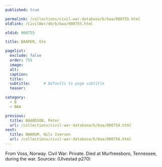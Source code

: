 ```yaml
---
published: true

permalink: /collections/civil-war-database/b/baa/000755.html
oldlink: /CivilWar/db/b/baa/000755.html

oldid: 000755

title: BAAREN, Ole

pagelist:
  exclude: false
  order: 755
  image: 
  alt:
  caption:
  title:
  subtitle:      # Defaults to page subtitle
  teaser:

category: 
  - B 
  - BAA

previous:
  title: BAARDSON, Peter
  url: /collections/civil-war-database/b/baa/000754.html  
next:
  title: BAARUM, Nils Iversen
  url: /collections/civil-war-database/b/baa/000756.html   
---
```

From Voss, Norway. Civil War: Private. Died at Murfreesboro, Tennessee, during the war. Sources: (Ulvestad p270)
